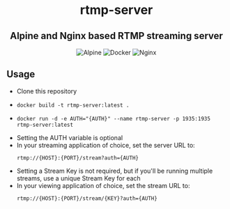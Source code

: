 <div align=center>

# rtmp-server

## Alpine and Nginx based RTMP streaming server

![Alpine](https://img.shields.io/badge/Alpine-%230D597F.svg?style=for-the-badge&logo=alpine-linux&logoColor=white) ![Docker](https://img.shields.io/badge/docker-%230db7ed.svg?style=for-the-badge&logo=docker&logoColor=white) ![Nginx](https://img.shields.io/badge/nginx-%23009639.svg?style=for-the-badge&logo=nginx&logoColor=white)

</div>

## Usage

-   Clone this repository
-   ```
    docker build -t rtmp-server:latest .
    ```
-   ```
    docker run -d -e AUTH="{AUTH}" --name rtmp-server -p 1935:1935 rtmp-server:latest
    ```
-   Setting the AUTH variable is optional
-   In your streaming application of choice, set the server URL to:
    ```
    rtmp://{HOST}:{PORT}/stream?auth={AUTH}
    ```
-   Setting a Stream Key is not required, but if you'll be running multiple streams, use a unique Stream Key for each
-   In your viewing application of choice, set the stream URL to:
    ```
    rtmp://{HOST}:{PORT}/stream/{KEY}?auth={AUTH}
    ```
